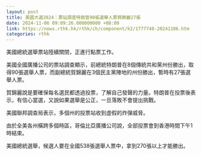 ```yaml
---
layout: post
title: 美國大選2024｜票站調查特朗普90張選舉人票賀錦麗27張
date: 2024-11-06 09:09:26.000000000 +08:00
link: https://news.rthk.hk/rthk/ch/component/k2/1777748-20241106.htm
categories: rthk
---
```


美國總統選舉票站陸續關閉，正進行點票工作。

美國全國廣播公司的票站調查顯示，前總統特朗普在8個傳統共和黨州份勝出，取得90張選舉人票，而副總統賀錦麗在3個民主黨陣地的州份勝出，暫時有27張選舉人票。

賀錦麗說是要確保每名選民都透過投票，了解自己發聲的力量。特朗普在投票後表示，有信心當選，又說如果選舉是公正，一旦落敗不會提出挑戰。

美國聯邦調查局表示，多個州的投票站收到虛假的炸彈威脅。

由於全美各州橫跨多個時區，哥倫比亞廣播公司說，全部投票會到香港時間下午1時結束。

美國總統選舉，候選人要在全國538張選舉人票中，拿到270張以上才能勝出。
